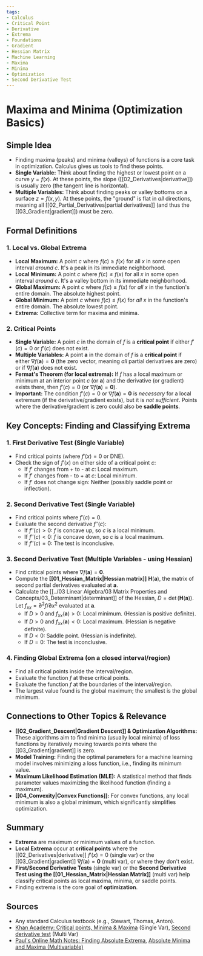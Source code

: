 ```yaml
---
tags:
- Calculus
- Critical Point
- Derivative
- Extrema
- Foundations
- Gradient
- Hessian Matrix
- Machine Learning
- Maxima
- Minima
- Optimization
- Second Derivative Test
---
```


# Maxima and Minima (Optimization Basics)

## Simple Idea
*   Finding maxima (peaks) and minima (valleys) of functions is a core task in optimization. Calculus gives us tools to find these points.
*   **Single Variable:** Think about finding the highest or lowest point on a curve $y=f(x)$. At these points, the slope ([[02_Derivatives|derivative]]) is usually zero (the tangent line is horizontal).
*   **Multiple Variables:** Think about finding peaks or valley bottoms on a surface $z=f(x, y)$. At these points, the "ground" is flat in *all* directions, meaning all [[02_Partial_Derivatives|partial derivatives]] (and thus the [[03_Gradient|gradient]]) must be zero.

## Formal Definitions

### 1. Local vs. Global Extrema
*   **Local Maximum:** A point $c$ where $f(c) \ge f(x)$ for all $x$ in some open interval *around* $c$. It's a peak in its immediate neighborhood.
*   **Local Minimum:** A point $c$ where $f(c) \le f(x)$ for all $x$ in some open interval *around* $c$. It's a valley bottom in its immediate neighborhood.
*   **Global Maximum:** A point $c$ where $f(c) \ge f(x)$ for *all* $x$ in the function's entire domain. The absolute highest point.
*   **Global Minimum:** A point $c$ where $f(c) \le f(x)$ for *all* $x$ in the function's entire domain. The absolute lowest point.
*   **Extrema:** Collective term for maxima and minima.

### 2. Critical Points
*   **Single Variable:** A point $c$ in the domain of $f$ is a **critical point** if either $f'(c) = 0$ or $f'(c)$ does not exist.
*   **Multiple Variables:** A point $\mathbf{a}$ in the domain of $f$ is a **critical point** if either $\nabla f(\mathbf{a}) = \mathbf{0}$ (the zero vector, meaning *all* partial derivatives are zero) or if $\nabla f(\mathbf{a})$ does not exist.
*   **Fermat's Theorem (for local extrema):** If $f$ has a local maximum or minimum at an interior point $c$ (or $\mathbf{a}$) and the derivative (or gradient) exists there, then $f'(c) = 0$ (or $\nabla f(\mathbf{a}) = \mathbf{0}$).
*   **Important:** The condition $f'(c)=0$ or $\nabla f(\mathbf{a})=\mathbf{0}$ is *necessary* for a local extremum (if the derivative/gradient exists), but it is *not sufficient*. Points where the derivative/gradient is zero could also be **saddle points**.

## Key Concepts: Finding and Classifying Extrema

### 1. First Derivative Test (Single Variable)
*   Find critical points (where $f'(x)=0$ or DNE).
*   Check the sign of $f'(x)$ on either side of a critical point $c$:
    *   If $f'$ changes from + to - at $c$: Local maximum.
    *   If $f'$ changes from - to + at $c$: Local minimum.
    *   If $f'$ does not change sign: Neither (possibly saddle point or inflection).

### 2. Second Derivative Test (Single Variable)
*   Find critical points where $f'(c)=0$.
*   Evaluate the second derivative $f''(c)$:
    *   If $f''(c) > 0$: $f$ is concave up, so $c$ is a local minimum.
    *   If $f''(c) < 0$: $f$ is concave down, so $c$ is a local maximum.
    *   If $f''(c) = 0$: The test is inconclusive.

### 3. Second Derivative Test (Multiple Variables - using Hessian)
*   Find critical points where $\nabla f(\mathbf{a}) = \mathbf{0}$.
*   Compute the **[[01_Hessian_Matrix|Hessian matrix]]** $\mathbf{H}(\mathbf{a})$, the matrix of second partial derivatives evaluated at $\mathbf{a}$.
*   Calculate the [[../03 Linear Algebra/03 Matrix Properties and Concepts/03_Determinant|determinant]] of the Hessian, $D = \det(\mathbf{H}(\mathbf{a}))$. Let $f_{xx} = \partial^2 f / \partial x^2$ evaluated at $\mathbf{a}$.
    *   If $D > 0$ and $f_{xx}(\mathbf{a}) > 0$: Local minimum. (Hessian is positive definite).
    *   If $D > 0$ and $f_{xx}(\mathbf{a}) < 0$: Local maximum. (Hessian is negative definite).
    *   If $D < 0$: Saddle point. (Hessian is indefinite).
    *   If $D = 0$: The test is inconclusive.

### 4. Finding Global Extrema (on a closed interval/region)
*   Find all critical points inside the interval/region.
*   Evaluate the function $f$ at these critical points.
*   Evaluate the function $f$ at the boundaries of the interval/region.
*   The largest value found is the global maximum; the smallest is the global minimum.

## Connections to Other Topics & Relevance
*   **[[02_Gradient_Descent|Gradient Descent]] & Optimization Algorithms:** These algorithms aim to find minima (usually local minima) of loss functions by iteratively moving towards points where the [[03_Gradient|gradient]] is zero.
*   **Model Training:** Finding the optimal parameters for a machine learning model involves minimizing a loss function, i.e., finding its minimum value.
*   **Maximum Likelihood Estimation (MLE):** A statistical method that finds parameter values maximizing the likelihood function (finding a maximum).
*   **[[04_Convexity|Convex Functions]]:** For convex functions, any local minimum is also a global minimum, which significantly simplifies optimization.

## Summary
*   **Extrema** are maximum or minimum values of a function.
*   **Local Extrema** occur at **critical points** where the [[02_Derivatives|derivative]] $f'(x)=0$ (single var) or the [[03_Gradient|gradient]] $\nabla f(\mathbf{a})=\mathbf{0}$ (multi var), or where they don't exist.
*   **First/Second Derivative Tests** (single var) or the **Second Derivative Test using the [[01_Hessian_Matrix|Hessian Matrix]]** (multi var) help classify critical points as local maxima, minima, or saddle points.
*   Finding extrema is the core goal of **optimization**.

## Sources
*   Any standard Calculus textbook (e.g., Stewart, Thomas, Anton).
*   [Khan Academy: Critical points, Minima & Maxima](https://www.khanacademy.org/math/calculus-1/cs1-applications-of-derivatives/cs1-critical-points-and-extrema/v/minima-maxima-and-critical-points) (Single Var), [Second derivative test](https://www.khanacademy.org/math/multivariable-calculus/applications-of-multivariable-derivatives/optimizing-multivariable-functions/v/second-derivative-test) (Multi Var)
*   [Paul's Online Math Notes: Finding Absolute Extrema](https://tutorial.math.lamar.edu/Classes/CalcI/AbsExtrema.aspx), [Absolute Minima and Maxima (Multivariable)](https://tutorial.math.lamar.edu/Classes/CalcIII/AbsMinMax.aspx)